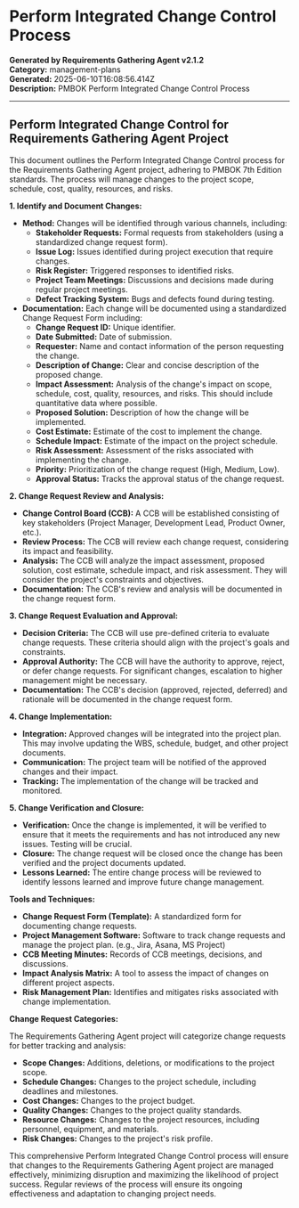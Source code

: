# Perform Integrated Change Control Process

**Generated by Requirements Gathering Agent v2.1.2**  
**Category:** management-plans  
**Generated:** 2025-06-10T16:08:56.414Z  
**Description:** PMBOK Perform Integrated Change Control Process

---

## Perform Integrated Change Control for Requirements Gathering Agent Project

This document outlines the Perform Integrated Change Control process for the Requirements Gathering Agent project, adhering to PMBOK 7th Edition standards.  The process will manage changes to the project scope, schedule, cost, quality, resources, and risks.

**1.  Identify and Document Changes:**

* **Method:** Changes will be identified through various channels, including:
    * **Stakeholder Requests:**  Formal requests from stakeholders (using a standardized change request form).
    * **Issue Log:**  Issues identified during project execution that require changes.
    * **Risk Register:**  Triggered responses to identified risks.
    * **Project Team Meetings:**  Discussions and decisions made during regular project meetings.
    * **Defect Tracking System:** Bugs and defects found during testing.
* **Documentation:** Each change will be documented using a standardized Change Request Form including:
    * **Change Request ID:** Unique identifier.
    * **Date Submitted:** Date of submission.
    * **Requester:** Name and contact information of the person requesting the change.
    * **Description of Change:** Clear and concise description of the proposed change.
    * **Impact Assessment:** Analysis of the change's impact on scope, schedule, cost, quality, resources, and risks.  This should include quantitative data where possible.
    * **Proposed Solution:** Description of how the change will be implemented.
    * **Cost Estimate:** Estimate of the cost to implement the change.
    * **Schedule Impact:** Estimate of the impact on the project schedule.
    * **Risk Assessment:** Assessment of the risks associated with implementing the change.
    * **Priority:**  Prioritization of the change request (High, Medium, Low).
    * **Approval Status:** Tracks the approval status of the change request.


**2. Change Request Review and Analysis:**

* **Change Control Board (CCB):**  A CCB will be established consisting of key stakeholders (Project Manager, Development Lead, Product Owner, etc.).
* **Review Process:** The CCB will review each change request, considering its impact and feasibility.
* **Analysis:** The CCB will analyze the impact assessment, proposed solution, cost estimate, schedule impact, and risk assessment.  They will consider the project's constraints and objectives.
* **Documentation:** The CCB's review and analysis will be documented in the change request form.

**3. Change Request Evaluation and Approval:**

* **Decision Criteria:**  The CCB will use pre-defined criteria to evaluate change requests. These criteria should align with the project's goals and constraints.
* **Approval Authority:**  The CCB will have the authority to approve, reject, or defer change requests.  For significant changes, escalation to higher management might be necessary.
* **Documentation:**  The CCB's decision (approved, rejected, deferred) and rationale will be documented in the change request form.

**4. Change Implementation:**

* **Integration:** Approved changes will be integrated into the project plan.  This may involve updating the WBS, schedule, budget, and other project documents.
* **Communication:**  The project team will be notified of the approved changes and their impact.
* **Tracking:** The implementation of the change will be tracked and monitored.

**5. Change Verification and Closure:**

* **Verification:** Once the change is implemented, it will be verified to ensure that it meets the requirements and has not introduced any new issues.  Testing will be crucial.
* **Closure:** The change request will be closed once the change has been verified and the project documents updated.
* **Lessons Learned:**  The entire change process will be reviewed to identify lessons learned and improve future change management.

**Tools and Techniques:**

* **Change Request Form (Template):**  A standardized form for documenting change requests.
* **Project Management Software:**  Software to track change requests and manage the project plan. (e.g., Jira, Asana, MS Project)
* **CCB Meeting Minutes:**  Records of CCB meetings, decisions, and discussions.
* **Impact Analysis Matrix:**  A tool to assess the impact of changes on different project aspects.
* **Risk Management Plan:**  Identifies and mitigates risks associated with change implementation.

**Change Request Categories:**

The Requirements Gathering Agent project will categorize change requests for better tracking and analysis:

* **Scope Changes:** Additions, deletions, or modifications to the project scope.
* **Schedule Changes:** Changes to the project schedule, including deadlines and milestones.
* **Cost Changes:** Changes to the project budget.
* **Quality Changes:** Changes to the project quality standards.
* **Resource Changes:** Changes to the project resources, including personnel, equipment, and materials.
* **Risk Changes:** Changes to the project's risk profile.

This comprehensive Perform Integrated Change Control process will ensure that changes to the Requirements Gathering Agent project are managed effectively, minimizing disruption and maximizing the likelihood of project success.  Regular reviews of the process will ensure its ongoing effectiveness and adaptation to changing project needs.
